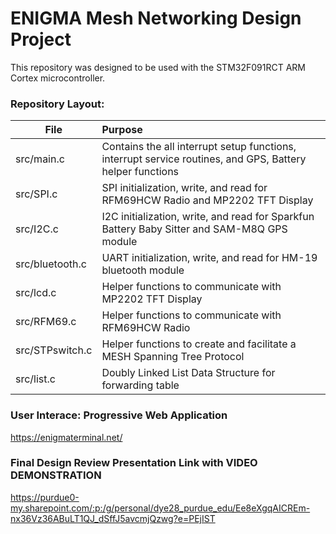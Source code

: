 # ENIGMA Mesh Networking Design Project
This repository was designed to be used with the STM32F091RCT ARM Cortex microcontroller.

### Repository Layout:
| File          | Purpose         |
| ------------- |:-------------| 
| src/main.c    | Contains the all interrupt setup functions, interrupt service routines, and GPS, Battery helper functions |
| src/SPI.c     | SPI initialization, write, and read for RFM69HCW Radio and MP2202 TFT Display    |
| src/I2C.c     | I2C initialization, write, and read for Sparkfun Battery Baby Sitter and SAM-M8Q GPS module|
| src/bluetooth.c|  UART initialization, write, and read for HM-19 bluetooth module|
| src/lcd.c|  Helper functions to communicate with MP2202 TFT Display|
| src/RFM69.c|  Helper functions to communicate with RFM69HCW Radio|
| src/STPswitch.c|  Helper functions to create and facilitate a MESH Spanning Tree Protocol|
| src/list.c| Doubly Linked List Data Structure for forwarding table|


### User Interace: Progressive Web Application
https://enigmaterminal.net/

### Final Design Review Presentation Link with VIDEO DEMONSTRATION
https://purdue0-my.sharepoint.com/:p:/g/personal/dye28_purdue_edu/Ee8eXgqAICREm-nx36Vz36ABuLT1QJ_dSffJ5avcmjQzwg?e=PEjIST
